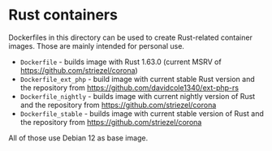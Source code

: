 # Rust containers

Dockerfiles in this directory can be used to create Rust-related container
images. Those are mainly intended for personal use.

* `Dockerfile` - builds image with Rust 1.63.0 (current MSRV of
  <https://github.com/striezel/corona>)
* `Dockerfile_ext_php` - build image with current stable Rust version and the
  repository from <https://github.com/davidcole1340/ext-php-rs>
* `Dockerfile_nightly` - builds image with current nightly version of Rust and
  the repository from <https://github.com/striezel/corona>
* `Dockerfile_stable` - builds image with current stable version of Rust and
  the repository from <https://github.com/striezel/corona>

All of those use Debian 12 as base image.
